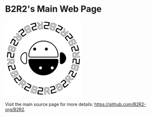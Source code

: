 B2R2's Main Web Page
====================

![alt text](images/b2r2-2d-white.png?raw=true "B2R2")

Visit the main source page for more details: https://github.com/B2R2-org/B2R2.
